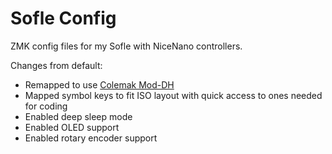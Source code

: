 # Sofle Config

ZMK config files for my Sofle with NiceNano controllers. 

Changes from default:
- Remapped to use [Colemak Mod-DH](https://colemakmods.github.io/mod-dh/)
- Mapped symbol keys to fit ISO layout with quick access to ones needed for coding
- Enabled deep sleep mode
- Enabled OLED support
- Enabled rotary encoder support
